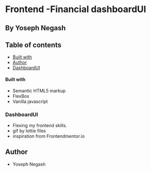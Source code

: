 
# Frontend -Financial dashboardUI

## By Yoseph Negash

## Table of contents


- [Built with](#built-with)
- [Author](#author)
- [DashboardUI](#dashboardUI)


#### Built with

- Semantic HTML5 markup
- FlexBox
- Vanilla javascript

### DashboardUI
- Flexing my frontend skills.
- gif by lottie files
- inspiration from Frontendmentor.io

## Author

- Yoseph Negash